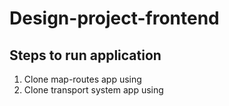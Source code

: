 # Design-project-frontend
## Steps to run application

1. Clone map-routes app using 
2. Clone transport system app using 
